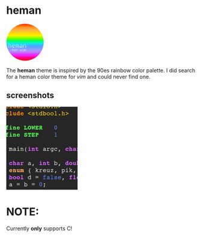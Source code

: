 # heman

<img src="screenshots/hemanvim3.png" alt="heman color palette">

The **heman** theme is inspired by
the 90es rainbow color palette.
I did search for a heman color theme
for _vim_ and could never find one.

## screenshots

[<img src="screenshots/screenshotsmall.png">](https://raw.githubusercontent.com/rstdnull/heman/master/screenshots/screenshot.png)

# NOTE:
Currently **only** supports C!
